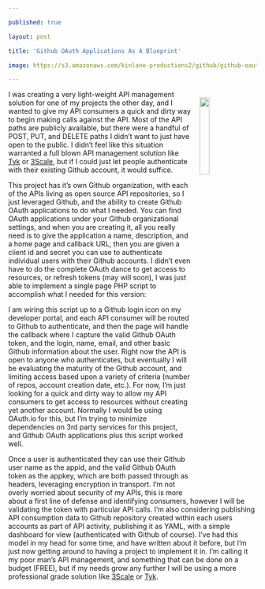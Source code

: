 ---
published: true
layout: post
title: 'Github OAuth Applications As A Blueprint'
image: https://s3.amazonaws.com/kinlane-productions2/github/github-oauth-application.png
---

<p><img src="https://s3.amazonaws.com/kinlane-productions2/github/github-oauth-application.png" align="right" width="20%" style="padding: 15px;" />
<p>I was creating a very light-weight API management solution for one of my projects the other day, and I wanted to give my API consumers a quick and dirty way to begin making calls against the API. Most of the API paths are publicly available, but there were a handful of POST, PUT, and DELETE paths I didn’t want to just have open to the public. I didn’t feel like this situation warranted a full blown API management solution like <a href="http://apis.how/zflfesymzk">Tyk</a> or <a href="http://apis.how/ake3nxbapm">3Scale</a>, but if I could just let people authenticate with their existing Github account, it would suffice.

<p>This project has it’s own Github organization, with each of the APIs living as open source API repositories, so I just leveraged Github, and the ability to create Github OAuth applications to do what I needed. You can find OAuth applications under your Github organizational settings, and when you are creating it, all you really need is to give the application a name, description, and a home page and callback URL, then you are given a client id and secret you can use to authenticate individual users with their Github accounts. I didn’t even have to do the complete OAuth dance to get access to resources, or refresh tokens (may will soon), I was just able to implement a single page PHP script to accomplish what I needed for this version:

<script src="https://gist.github.com/kinlane/25e58174ed8b51a30274a3b371b4ca02.js"></script>

<p>I am wiring this script up to a Github login icon on my developer portal, and each API consumer will be routed to Github to authenticate, and then the page will handle the callback where I capture the valid Github OAuth token, and the login, name, email, and other basic Github information about the user. Right now the API is open to anyone who authenticates, but eventually I will be evaluating the maturity of the Github account, and limiting access based upon a variety of criteria (number of repos, account creation date, etc.). For now, I’m just looking for a quick and dirty way to allow my API consumers to get access to resources without creating yet another account. Normally I would be using OAuth.io for this, but I’m trying to minimize dependencies on 3rd party services for this project, and Github OAuth applications plus this script worked well.

<p>Once a user is authenticated they can use their Github user name as the appid, and the valid Github OAuth token as the appkey, which are both passed through as headers, leveraging encryption in transport. I’m not overly worried about security of my APIs, this is more about a first line of defense and identifying consumers, however I will be validating the token with particular API calls. I’m also considering publishing API consumption data to Github repository created within each users accounts as part of API activity, publishing it as YAML, with a simple dashboard for view (authenticated with Github of course). I’ve had this model in my head for some time, and have written about it before, but I’m just now getting around to having a project to implement it in. I’m calling it my poor man’s API management, and something that can be done on a budget (FREE), but if my needs grow any further I will be using a more professional grade solution like <a href="http://apis.how/ake3nxbapm">3Scale</a> or <a href="http://apis.how/zflfesymzk">Tyk</a>.


